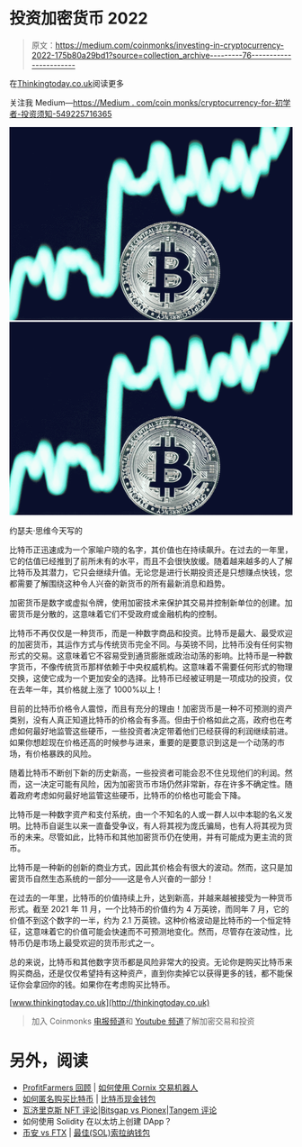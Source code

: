 # 投资加密货币 2022

> 原文：<https://medium.com/coinmonks/investing-in-cryptocurrency-2022-175b80a29bd1?source=collection_archive---------76----------------------->

在[Thinkingtoday.co.uk](http://Thinkingtoday.co.uk)阅读更多

关注我 Medium—[https://Medium . com/coin monks/cryptocurrency-for-初学者-投资须知-549225716365](/coinmonks/cryptocurrency-for-beginners-everything-you-need-to-know-about-investing-549225716365)

![](img/d507fad6366e806c300157868d5bd522.png)![](img/d507fad6366e806c300157868d5bd522.png)

约瑟夫·思维今天写的

比特币正迅速成为一个家喻户晓的名字，其价值也在持续飙升。在过去的一年里，它的估值已经推到了前所未有的水平，而且不会很快放缓。随着越来越多的人了解比特币及其潜力，它只会继续升值。无论您是进行长期投资还是只想赚点快钱，您都需要了解围绕这种令人兴奋的新货币的所有最新消息和趋势。

加密货币是数字或虚拟令牌，使用加密技术来保护其交易并控制新单位的创建。加密货币是分散的，这意味着它们不受政府或金融机构的控制。

比特币不再仅仅是一种货币，而是一种数字商品和投资。比特币是最大、最受欢迎的加密货币，其运作方式与传统货币完全不同。与英镑不同，比特币没有任何实物形式的交易。这意味着它不容易受到通货膨胀或政治动荡的影响。比特币是一种数字货币，不像传统货币那样依赖于中央权威机构。这意味着不需要任何形式的物理交换，这使它成为一个更加安全的选择。比特币已经被证明是一项成功的投资，仅在去年一年，其价格就上涨了 1000%以上！

目前的比特币价格令人震惊，而且有充分的理由！加密货币是一种不可预测的资产类别，没有人真正知道比特币的价格会有多高。但由于价格如此之高，政府也在考虑如何最好地监管这些硬币，一些投资者决定带着他们已经获得的利润继续前进。如果你想趁现在价格还高的时候参与进来，重要的是要意识到这是一个动荡的市场，有价格暴跌的风险。

随着比特币不断创下新的历史新高，一些投资者可能会忍不住兑现他们的利润。然而，这一决定可能有风险，因为加密货币市场仍然非常新，存在许多不确定性。随着政府考虑如何最好地监管这些硬币，比特币的价格也可能会下降。

比特币是一种数字资产和支付系统，由一个不知名的人或一群人以中本聪的名义发明。比特币自诞生以来一直备受争议，有人将其视为庞氏骗局，也有人将其视为货币的未来。尽管如此，比特币和其他加密货币仍在使用，并有可能成为更主流的货币。

比特币是一种新的创新的商业方式，因此其价格会有很大的波动。然而，这只是加密货币自然生态系统的一部分——这是令人兴奋的一部分！

在过去的一年里，比特币的价值持续上升，达到新高，并越来越被接受为一种货币形式。截至 2021 年 11 月，一个比特币的价值约为 4 万英镑，而同年 7 月，它的价值不到这个数字的一半，约为 2.1 万英镑。这种价格波动是比特币的一个恒定特征，这意味着它的价值可能会快速而不可预测地变化。然而，尽管存在波动性，比特币仍是市场上最受欢迎的货币形式之一。

总的来说，比特币和其他数字货币都是风险非常大的投资。无论你是购买比特币来购买商品，还是仅仅希望持有这种资产，直到你卖掉它以获得更多的钱，都不能保证你会拿回你的钱。如果你在考虑购买比特币。

[www.thinkingtoday.co.uk](http://thinkingtoday.co.uk)

> 加入 Coinmonks [电报频道](https://t.me/coincodecap)和 [Youtube 频道](https://www.youtube.com/c/coinmonks/videos)了解加密交易和投资

# 另外，阅读

*   [ProfitFarmers 回顾](https://coincodecap.com/profitfarmers-review) | [如何使用 Cornix 交易机器人](https://coincodecap.com/cornix-trading-bot)
*   [如何匿名购买比特币](https://coincodecap.com/buy-bitcoin-anonymously) | [比特币现金钱包](https://coincodecap.com/bitcoin-cash-wallets)
*   [瓦济里克斯 NFT 评论](https://coincodecap.com/wazirx-nft-review)|[Bitsgap vs Pionex](https://coincodecap.com/bitsgap-vs-pionex)|[Tangem 评论](https://coincodecap.com/tangem-wallet-review)
*   如何使用 Solidity 在以太坊上创建 DApp？
*   [币安 vs FTX](https://coincodecap.com/binance-vs-ftx) | [最佳(SOL)索拉纳钱包](https://coincodecap.com/solana-wallets)